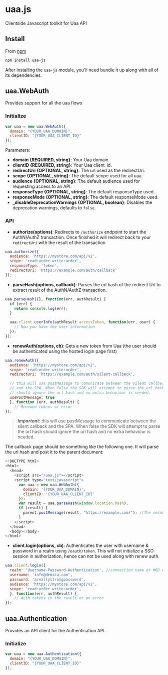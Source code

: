 # uaa.js

Clientside Javascript toolkit for Uaa API

## Install

From [npm](https://npmjs.org)

```sh
npm install uaa-js
```

After installing the `uaa-js` module, you'll need bundle it up along with all of its dependencies.

## uaa.WebAuth

Provides support for all the uaa flows

### Initialize

```js
var uaa = new uaa.WebAuth({
  domain: "{YOUR_UAA_DOMAIN}",
  clientID: "{YOUR_UAA_CLIENT_ID}"
});
```

Parameters:
- **domain {REQUIRED, string}**: Your Uaa domain.
- **clientID {REQUIRED, string}**: Your Uaa client_id.
- **redirectUri {OPTIONAL, string}**: The url used as the redirectUri.
- **scope {OPTIONAL, string}**: The default scope used for all uaa.
- **audience {OPTIONAL, string}**: The default audience used for requesting access to an API.
- **responseType {OPTIONAL, string}**: The default responseType used.
- **responseMode {OPTIONAL, string}**: The default responseMode used.
- **_disableDeprecationWarnings {OPTIONAL, boolean}**: Disables the deprecation warnings, defaults to `false`.

### API

- **authorize(options)**: Redirects to `/authorize` endpoint to start the AuthN/AuthZ transaction. Once finished it will redirect back to your `redirectUri` with the result of the transaction

```js
uaa.authorize({
  audience: 'https://mystore.com/api/v2',
  scope: 'read:order write:order',
  responseType: 'token',
  redirectUri: 'https://example.com/auth/callback'
});
```

- **parseHash(options, callback)**: Parses the url hash of the redirect Url to extract result of the AuthN/AuthZ transaction.

```js
uaa.parseHash({}, function(err, authResult) {
  if (err) {
    return console.log(err);
  }

  uaa.client.userInfo(authResult.accessToken, function(err, user) {
    // Now you have the user information
  });
});
```

- **renewAuth(options, cb)**: Gets a new token from Uaa (the user should be authenticated using the hosted login page first)

```js
uaa.renewAuth({
  audience: 'https://mystore.com/api/v2',
  scope: 'read:order write:order',
  redirectUri: 'https://example.com/auth/silent-callback',

  // this will use postMessage to comunicate between the silent callback
  // and the SPA. When false the SDK will attempt to parse the url hash
  // should ignore the url hash and no extra behaviour is needed.
  usePostMessage: true
  }, function (err, authResult) {
    // Renewed tokens or error
});
```

> ***Important:*** this will use postMessage to communicate between the silent callback and the SPA. When false the SDK will attempt to parse the url hash should ignore the url hash and no extra behaviour is needed.

The callback page should be something like the following one. It will parse the url hash and post it to the parent document:

```js
<!DOCTYPE html>
<html>
  <head>
    <script src="/uaa.js"></script>
    <script type="text/javascript">
      var uaa = new uaa.WebAuth({
        domain: '{YOUR_UAA_DOMAIN}',
        clientID: '{YOUR_UAA_CLIENT_ID}'
      });
      var result = uaa.parseHash(window.location.hash);
      if (result) {
        parent.postMessage(result, "https://example.com/"); //The second parameter should be your domain
      }
    </script>
  </head>
  <body></body>
</html>
```

- **client.login(options, cb)**: Authenticates the user with username & password in a realm using `/oauth/token`. This will not initialize a SSO session in authorization, hence can not be used along with renew auth.

```js
uaa.client.login({
  realm: 'Username-Password-Authentication', //connection name or HRD domain
  username: 'info@demica.com',
  password: 'areallystrongpassword',
  audience: 'https://mystore.com/api/v2',
  scope: 'read:order write:order',
  }, function(err, authResult) {
    // Auth tokens in the result or an error
});
```

## uaa.Authentication

Provides an API client for the Authentication API.

### Initialize

```js
var uaa = new uaa.Authentication({
  domain: "{YOUR_UAA_DOMAIN}",
  clientID: "{YOUR_UAA_CLIENT_ID}"
});
```
